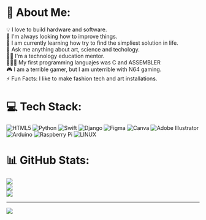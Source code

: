 # 💫 About Me:
💡 I love to build hardware and software.<br>🔭 I'm always looking how to improve things.<br>🌱 I am currently learning how try to find the simpliest solution in life.<br>💬 Ask me anything about art, science and techology.<br>🧑‍🏫 I'm a technology education mentor.<br>👨🏻‍💻 My first programming languajes was C and ASSEMBLER<br>🎮 I am a terrible gamer, but I am unterrible with N64 gaming.<br>⚡ Fun Facts: I like to make fashion tech and art installations.


# 💻 Tech Stack:
![HTML5](https://img.shields.io/badge/html5-%23E34F26.svg?style=for-the-badge&logo=html5&logoColor=white) ![Python](https://img.shields.io/badge/python-3670A0?style=for-the-badge&logo=python&logoColor=ffdd54) ![Swift](https://img.shields.io/badge/swift-F54A2A?style=for-the-badge&logo=swift&logoColor=white) ![Django](https://img.shields.io/badge/django-%23092E20.svg?style=for-the-badge&logo=django&logoColor=white) 	![Figma](https://img.shields.io/badge/figma-%23F24E1E.svg?style=for-the-badge&logo=figma&logoColor=white) ![Canva](https://img.shields.io/badge/Canva-%2300C4CC.svg?style=for-the-badge&logo=Canva&logoColor=white) ![Adobe Illustrator](https://img.shields.io/badge/adobeillustrator-%23FF9A00.svg?style=for-the-badge&logo=adobeillustrator&logoColor=white) ![Arduino](https://img.shields.io/badge/-Arduino-00979D?style=for-the-badge&logo=Arduino&logoColor=white) ![Raspberry Pi](https://img.shields.io/badge/-RaspberryPi-C51A4A?style=for-the-badge&logo=Raspberry-Pi) ![LINUX](https://img.shields.io/badge/Linux-FCC624?style=for-the-badge&logo=linux&logoColor=black)
# 📊 GitHub Stats:
![](https://github-readme-stats.vercel.app/api?username=ericmargay&theme=dracula&hide_border=false&include_all_commits=false&count_private=false)<br/>
![](https://github-readme-streak-stats.herokuapp.com/?user=ericmargay&theme=dracula&hide_border=false)<br/>
![](https://github-readme-stats.vercel.app/api/top-langs/?username=ericmargay&theme=dracula&hide_border=false&include_all_commits=false&count_private=false&layout=compact)

---
[![](https://visitcount.itsvg.in/api?id=ericmargay&icon=0&color=0)](https://visitcount.itsvg.in)

<!-- Proudly created with GPRM ( https://gprm.itsvg.in ) -->
